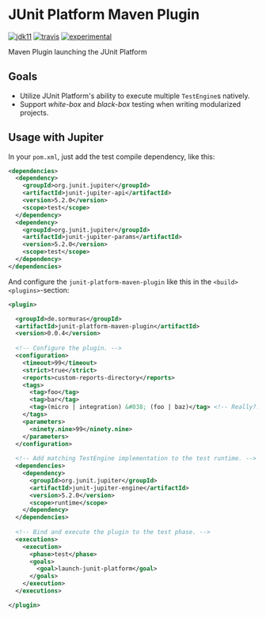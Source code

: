 # JUnit Platform Maven Plugin
 
[![jdk11](https://img.shields.io/badge/jdk-11-blue.svg)](http://jdk.java.net/11/)
[![travis](https://travis-ci.com/sormuras/junit-platform-maven-plugin.svg?branch=master)](https://travis-ci.com/sormuras/junit-platform-maven-plugin)
[![experimental](https://img.shields.io/badge/api-experimental-yellow.svg)](https://javadoc.io/doc/de.sormuras/junit-platform-maven-plugin)

Maven Plugin launching the JUnit Platform

## Goals

* Utilize JUnit Platform's ability to execute multiple `TestEngine`s natively.
* Support _white-box_ and _black-box_ testing when writing modularized projects.

## Usage with Jupiter

In your `pom.xml`, just add the test compile dependency, like this:

```xml
<dependencies>
  <dependency>
    <groupId>org.junit.jupiter</groupId>
    <artifactId>junit-jupiter-api</artifactId>
    <version>5.2.0</version>
    <scope>test</scope>
  </dependency>
  <dependency>
    <groupId>org.junit.jupiter</groupId>
    <artifactId>junit-jupiter-params</artifactId>
    <version>5.2.0</version>
    <scope>test</scope>
  </dependency>
</dependencies>
```

And configure the `junit-platform-maven-plugin` like this in the `<build><plugins>`-section:

```xml
<plugin>

  <groupId>de.sormuras</groupId>
  <artifactId>junit-platform-maven-plugin</artifactId>
  <version>0.0.4</version>
  
  <!-- Configure the plugin. -->
  <configuration>
    <timeout>99</timeout>
    <strict>true</strict>
    <reports>custom-reports-directory</reports>
    <tags>
      <tag>foo</tag>
      <tag>bar</tag>
      <tag>(micro | integration) &#038; (foo | baz)</tag> <!-- Really?! &#038; works as '&'? -->
    </tags>
    <parameters>
      <ninety.nine>99</ninety.nine>
    </parameters>
  </configuration>
  
  <!-- Add matching TestEngine implementation to the test runtime. -->
  <dependencies>
    <dependency>
      <groupId>org.junit.jupiter</groupId>
      <artifactId>junit-jupiter-engine</artifactId>
      <version>5.2.0</version>
      <scope>runtime</scope>
    </dependency>
  </dependencies>
  
  <!-- Bind and execute the plugin to the test phase. -->
  <executions>
    <execution>
      <phase>test</phase>
      <goals>
        <goal>launch-junit-platform</goal>
      </goals>
    </execution>
  </executions>

</plugin>
```
